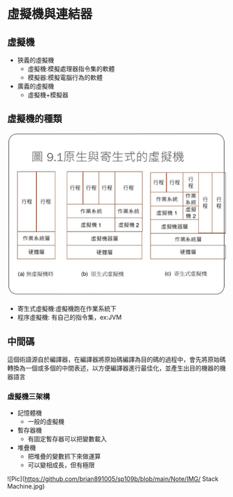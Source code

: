 # 虛擬機與連結器

## 虛擬機
* 狹義的虛擬機
  * 虛擬機:模擬處理器指令集的軟體
  * 模擬器:模擬電腦行為的軟體
* 廣義的虛擬機
  * 虛擬機+模擬器

## 虛擬機的種類

![Pic](https://github.com/brian891005/sp109b/blob/main/Note/IMG/Vm.jpg)

* 寄生式虛擬機:虛擬機跑在作業系統下
* 程序虛擬機: 有自己的指令集，ex:JVM

## 中間碼
這個術語源自於編譯器，在編譯器將原始碼編譯為目的碼的過程中，會先將原始碼轉換為一個或多個的中間表述，以方便編譯器進行最佳化，並產生出目的機器的機器語言

### 虛擬機三架構
* 記憶體機
    * 一般的虛擬機
* 暫存器機
    * 有固定暫存器可以把變數載入
* 堆疊機
    * 把堆疊的變數抓下來做運算
    * 可以變相成長，但有極限
    
![Pic](https://github.com/brian891005/sp109b/blob/main/Note/IMG/ Stack Machine.jpg)